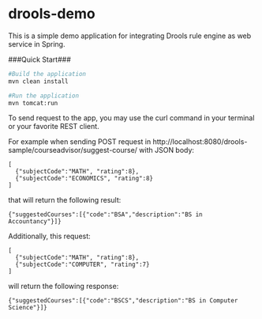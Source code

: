 drools-demo
=============================

This is a simple demo application for integrating Drools rule engine as web service in Spring.

###Quick Start###

```bash
#Build the application
mvn clean install

#Run the application
mvn tomcat:run
```

To send request to the app, you may use the curl command in your terminal or your favorite REST client.

For example when sending POST request in http://localhost:8080/drools-sample/courseadvisor/suggest-course/
with JSON body: 
```
[
  {"subjectCode":"MATH", "rating":8},
  {"subjectCode":"ECONOMICS", "rating":8}
]
```
that will return the following result:
```
{"suggestedCourses":[{"code":"BSA","description":"BS in Accountancy"}]}
```

Additionally, this request:
```
[
  {"subjectCode":"MATH", "rating":8},
  {"subjectCode":"COMPUTER", "rating":7}
]
```
will return the following response:
```
{"suggestedCourses":[{"code":"BSCS","description":"BS in Computer Science"}]}
```